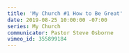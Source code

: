 ```yaml
---
title: 'My Church #1 How to Be Great'
date: 2019-08-25 10:00:00 -07:00
series: My Church
communicator: Pastor Steve Osborne
vimeo_id: 355899184
---
```


